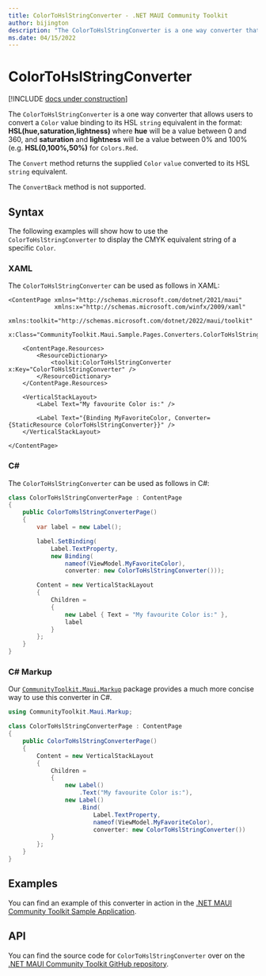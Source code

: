 ```yaml
---
title: ColorToHslStringConverter - .NET MAUI Community Toolkit
author: bijington
description: "The ColorToHslStringConverter is a one way converter that allows users to convert a Color value binding to its HSL string equivalent."
ms.date: 04/15/2022
---
```


# ColorToHslStringConverter

[!INCLUDE [docs under construction](../includes/preview-note.md)]

The `ColorToHslStringConverter` is a one way converter that allows users to convert a `Color` value binding to its HSL `string` equivalent in the format: **HSL(hue,saturation,lightness)** where **hue** will be a value between 0 and 360, and **saturation** and **lightness** will be a value between 0% and 100% (e.g. **HSL(0,100%,50%)** for `Colors.Red`.

The `Convert` method returns the supplied `Color` `value` converted to its HSL `string` equivalent.

The `ConvertBack` method is not supported.

## Syntax

The following examples will show how to use the `ColorToHslStringConverter` to display the CMYK equivalent string of a specific `Color`.

### XAML

The `ColorToHslStringConverter` can be used as follows in XAML:

```xaml
<ContentPage xmlns="http://schemas.microsoft.com/dotnet/2021/maui"
             xmlns:x="http://schemas.microsoft.com/winfx/2009/xaml"
             xmlns:toolkit="http://schemas.microsoft.com/dotnet/2022/maui/toolkit"
             x:Class="CommunityToolkit.Maui.Sample.Pages.Converters.ColorToHslStringConverterPage">

    <ContentPage.Resources>
        <ResourceDictionary>
            <toolkit:ColorToHslStringConverter x:Key="ColorToHslStringConverter" />
        </ResourceDictionary>
    </ContentPage.Resources>

    <VerticalStackLayout>
        <Label Text="My favourite Color is:" />

        <Label Text="{Binding MyFavoriteColor, Converter={StaticResource ColorToHslStringConverter}}" />
    </VerticalStackLayout>

</ContentPage>
```

### C#

The `ColorToHslStringConverter` can be used as follows in C#:

```csharp
class ColorToHslStringConverterPage : ContentPage
{
    public ColorToHslStringConverterPage()
    {
        var label = new Label();

		label.SetBinding(
			Label.TextProperty,
			new Binding(
				nameof(ViewModel.MyFavoriteColor),
				converter: new ColorToHslStringConverter()));

		Content = new VerticalStackLayout
		{
			Children =
			{
				new Label { Text = "My favourite Color is:" },
				label
			}
		};
    }
}
```

### C# Markup

Our [`CommunityToolkit.Maui.Markup`](../markup/markup.md) package provides a much more concise way to use this converter in C#.

```csharp
using CommunityToolkit.Maui.Markup;

class ColorToHslStringConverterPage : ContentPage
{
    public ColorToHslStringConverterPage()
    {
        Content = new VerticalStackLayout
		{
			Children =
			{
				new Label()
					.Text("My favourite Color is:"),
				new Label()
					.Bind(
						Label.TextProperty,
						nameof(ViewModel.MyFavoriteColor),
						converter: new ColorToHslStringConverter())
			}
		};
    }
}
```

## Examples

You can find an example of this converter in action in the [.NET MAUI Community Toolkit Sample Application](https://github.com/CommunityToolkit/Maui/blob/main/samples/CommunityToolkit.Maui.Sample/Pages/Converters/ColorsConverterPage.xaml).

## API

You can find the source code for `ColorToHslStringConverter` over on the [.NET MAUI Community Toolkit GitHub repository](https://github.com/CommunityToolkit/Maui/blob/main/src/CommunityToolkit.Maui/Converters/ColorToStringConverter.shared.cs).
